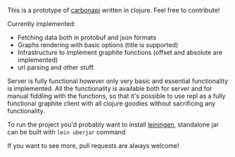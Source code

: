 This is a prototype of [carbonapi](https://github.com/dgryski/carbonapi) written in clojure. Feel free to contribute!

Currently implemented:

* Fetching data both in protobuf and json formats
* Graphs rendering with basic options (title is supported)
* Infrastructure to implement graphite functions (offset and absolute are implemented)
* url parsing and other stuff.

Server is fully functional however only very basic and essential functionality is implemented.
All the functionality is available both for server and for manual fiddling with the functions,
so that it's possible to use repl as a fully functional graphite client with all clojure goodies
without sacrificing any functionality.

To run the project you'd probably want to install [leiningen](http://leiningen.org/),
standalone jar can be built with `lein uberjar` command

If you want to see more, pull requests are always welcome!

